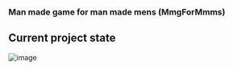 ### Man made game for man made mens (MmgForMmms)
## Current project state
![image](https://github.com/kiber-pacan/MmgForMmms/assets/153371235/4414e79b-0655-4932-9ec2-71004a9e7582)
